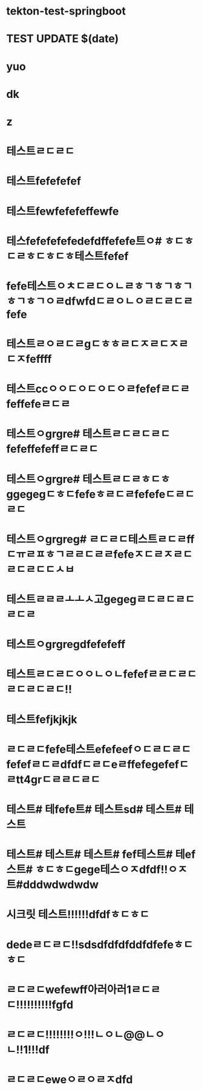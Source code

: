 # tekton-test-springboot
# TEST UPDATE $(date)
# yuo
# dk
# z
# 테스트ㄹㄷㄹㄷ
# 테스트fefefefef
# 테스트fewfefefeffewfe
# 테스fefefefefedefdffefefe트ㅇ# ㅎㄷㅎㄷㄹㅎㄷㅎㄷㅎ테스트fefef
# fefe테스트ㅇㅊㄷㄹㄷㅇㄴㄹㅎㄱㅎㄱㅎㄱㅎㄱㅎㄱㅇㄹdfwfdㄷㄹㅇㄴㅇㄹㄷㄹㄷㄹfefe
# 테스트ㄹㅇㄹㄷㄹgㄷㅎㅎㄹㄷㅈㄹㄷㅈㄹㄷㅈfeffff
# 테스트ccㅇㅇㄷㅇㄷㅇㄷㅇㄹfefefㄹㄷㄹfeffefeㄹㄷㄹ
# 테스트ㅇgrgre# 테스트ㄹㄷㄹㄷㄹㄷfefeffefeffㄹㄷㄹㄷ
# 테스트ㅇgrgre# 테스트ㄹㄷㄹㅎㄷㅎggegegㄷㅎㄷfefeㅎㄹㄷㄹfefefeㄷㄹㄷㄹㄷ
# 테스트ㅇgrgreg# ㄹㄷㄹㄷ테스트ㄹㄷㄹffㄷㅠㄹㅍㅎㄱㄹㄹㄷㄹㄹfefeㅈㄷㄹㅈㄹㄷㄹㄷㄹㄷㄷㅅㅂ
# 테스트ㄹㄹㄹㅗㅗㅅ고gegegㄹㄷㄹㄷㄹㄷㄹㄷㄹ
# 테스트ㅇgrgregdfefefeff
# 테스트ㄹㄷㄹㄷㅇㅇㄴㅇㄴfefefㄹㄹㄷㄹㄷㄹㄷㄹㄷㄹㄷ!!
# 테스트fefjkjkjk
# ㄹㄷㄹㄷfefe테스트efefeefㅇㄷㄹㄷㄹㄷfefefㄹㄷㄹdfdfㄷㄹㄷeㄹffefegefefㄷㄹtt4grㄷㄹㄹㄷㄹㄷ
# 테스트# 테fefe트# 테스트sd# 테스트# 테스트
# 테스트# 테스트# 테스트# fef테스트# 테ef스트# ㅎㄷㅎㄷgege테스ㅇㅈdfdf!!ㅇㅈ트#dddwdwdwdw
# 시크릿 테스트!!!!!!dfdfㅎㄷㅎㄷ
# dedeㄹㄷㄹㄷ!!sdsdfdfdfddfdfefeㅎㄷㅎㄷ
# ㄹㄷㄹㄷwefewff아러아러1ㄹㄷㄹㄷ!!!!!!!!!!fgfd
# ㄹㄷㄹㄷ!!!!!!!!ㅇ!!!ㄴㅇㄴ@@ㄴㅇㄴ!!1!!!df
# ㄹㄷㄹㄷeweㅇㄹㅇㄹㅈdfd

